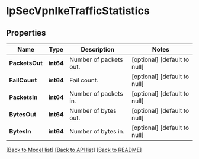 # IpSecVpnIkeTrafficStatistics

## Properties
Name | Type | Description | Notes
------------ | ------------- | ------------- | -------------
**PacketsOut** | **int64** | Number of packets out. | [optional] [default to null]
**FailCount** | **int64** | Fail count. | [optional] [default to null]
**PacketsIn** | **int64** | Number of packets in. | [optional] [default to null]
**BytesOut** | **int64** | Number of bytes out. | [optional] [default to null]
**BytesIn** | **int64** | Number of bytes in. | [optional] [default to null]

[[Back to Model list]](../README.md#documentation-for-models) [[Back to API list]](../README.md#documentation-for-api-endpoints) [[Back to README]](../README.md)

